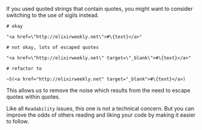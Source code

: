 If you used quoted strings that contain quotes, you might want to consider
switching to the use of sigils instead.

    # okay

    "<a href=\"http://elixirweekly.net\">#\{text}</a>"

    # not okay, lots of escaped quotes

    "<a href=\"http://elixirweekly.net\" target=\"_blank\">#\{text}</a>"

    # refactor to

    ~S(<a href="http://elixirweekly.net" target="_blank">#\{text}</a>)

This allows us to remove the noise which results from the need to escape
quotes within quotes.

Like all `Readability` issues, this one is not a technical concern.
But you can improve the odds of others reading and liking your code by making
it easier to follow.
